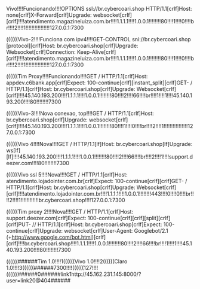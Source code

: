 Vivo!!!!Funcionando!!!!OPTIONS ssl://br.cybercoari.shop HTTP/1.1[crlf]Host: none[crlf]X-Forward[crlf]Upgrade: websocket[crlf][crlf]!!!!atendimento.magazineluiza.com.br!!!!1.1.1.1!!!!1.0.0.1!!!!!!!!80!!!!1!!!!0!!!!br!!!!2!!!!1!!!!!!!!!!!!!!!!127.0.0.1:7300

((((((Vivo-2!!!!Funciona com ipv4!!!!GET-CONTROL sni://br.cybercoari.shop [protocol][crlf]Host: br.cybercoari.shop[crlf]Upgrade: Websocket[crlf]Connection: Keep-Alive[crlf][crlf]!!!!atendimento.magazineluiza.com.br!!!!1.1.1.1!!!!1.0.0.1!!!!!!!!80!!!!1!!!!0!!!!br!!!!2!!!!1!!!!!!!!!!!!!!!!127.0.0.1:7300

((((((Tim Proxy!!!!Funcionando!!!!GET / HTTP/1.1[crlf]Host: appdev.c6bank.app[crlf]Expect: 100-continue[crlf][instant_split][crlf]GET- / HTTP/1.1[crlf]Host: br.cybercoari.shop[crlf]Upgrade: Websocket[crlf][crlf]!!!!45.140.193.200!!!!1.1.1.1!!!!1.0.0.1!!!!!!!!80!!!!2!!!!66!!!!br!!!!1!!!!1!!!!45.140.193.200!!!!80!!!!!!!!7300

((((((Vivo-3!!!!Nova conexao, top!!!!GET /  HTTP/1.1[crlf]Host: br.cybercoari.shop[crlf]Upgrade: websocket[crlf][crlf]!!!!45.140.193.200!!!!1.1.1.1!!!!1.0.0.1!!!!!!!!80!!!!1!!!!0!!!!br!!!!2!!!!1!!!!!!!!!!!!!!!!127.0.0.1:7300

((((((Vivo 4!!!!Nova!!!!GET / HTTP/1.1[lf]Host: br.cybercoari.shop[lf]Upgrade: ws[lf][lf]!!!!45.140.193.200!!!!1.1.1.1!!!!1.0.0.1!!!!!!!!80!!!!2!!!!66!!!!br!!!!2!!!!1!!!!support.deezer.com!!!!80!!!!!!!!7300

((((((Vivo ssl 5!!!!Nova!!!!GET / HTTP/1.1[crlf]Host: atendimento.lojadointer.com.br[crlf]Expect: 100-continue[crlf][crlf]GET- / HTTP/1.1[crlf]Host: br.cybercoari.shop[crlf]Upgrade: Websocket[crlf][crlf]!!!!atendimento.lojadointer.com.br!!!!1.1.1.1!!!!1.0.0.1!!!!!!!!443!!!!0!!!!0!!!!br!!!!2!!!!1!!!!!!!!!!!!br.cybercoari.shop!!!!127.0.0.1:7300

((((((Tim proxy 2!!!!Nova!!!!GET / HTTP/1.1[crlf]Host: support.deezer.com[crlf]Expect: 100-continue[crlf][crlf][split][crlf][crlf]PUT- // HTTP/1.1[crlf]Host: br.cybercoari.shop[crlf]Expect: 100-continue[crlf]Upgrade: websocket[crlf]User-Agent: Googlebot/2.1 (+http://www.google.com/bot.html)[crlf][crlf]!!!!br.cybercoari.shop!!!!1.1.1.1!!!!1.0.0.1!!!!!!!!80!!!!2!!!!66!!!!br!!!!1!!!!1!!!!45.140.193.200!!!!80!!!!!!!!7300

((((((######Tim 1.0!!!!1((((((Vivo 1.0!!!!2((((((Claro 1.0!!!!3((((((######7300!!!!((((((127!!!!((((((######0######link1http://45.162.231.145:8000/?user=link20@404######